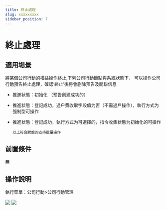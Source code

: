 ```yaml
---
title: 終止處理
slug: xxxxxxxxx
sidebar_position: 7
---
```



# 終止處理

## 適用場景

將某個公司行動的權益操作終止,下列公司行動節點與系統狀態下， 可以操作公司行動預告終止處理，確認‘終止’後将會删除预告及關聯信息

- 推進状態：初始化 （预告創建成功的）
- 推進状態：登記成功，過户費收取字段值为否（不需過戶操作），執行方式为强制型可操作
- 推進状態：登記成功，執行方式为可選擇的，指令收集状態为初始化的可操作

      以上符合狀態的支持批量操作

## 前置條件

無

## 操作說明 

執行菜單：公司行動&gt;公司行動管理

<img src="/assets/INbgbDcgzolOG1xts2HcC70Mnnd.png" src-width="2898" src-height="1460" align="center"/>

<img src="/assets/BxyRbb1WvoaVtDxlqPhcvn3inhd.png" src-width="2382" src-height="1454" align="center"/>

